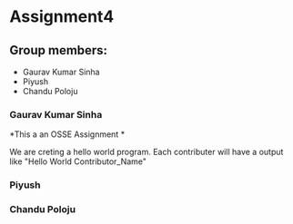 # Assignment4
## Group members:
* Gaurav Kumar Sinha
* Piyush
* Chandu Poloju

### Gaurav Kumar Sinha
*This a an OSSE Assignment *

We are creting a hello world program.
Each contributer will have a output like  "Hello World Contributor_Name"

### Piyush

### Chandu Poloju

